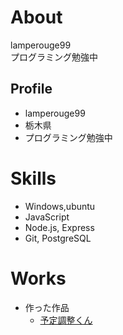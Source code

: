 # About
lamperouge99  
プログラミング勉強中

## Profile
- lamperouge99
- 栃木県
- プログラミング勉強中

# Skills
- Windows,ubuntu
- JavaScript
- Node.js, Express
- Git, PostgreSQL

# Works
- 作った作品
  - [予定調整くん](https://vast-hamlet-75307.herokuapp.com/)
